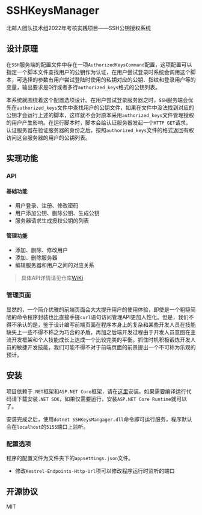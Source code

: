 # SSHKeysManager

北邮人团队技术组2022年考核实践项目——SSH公钥授权系统

## 设计原理

在`SSH`服务端的配置文件中存在一项`AuthorizedKeysCommand`配置，这项配置可以指定一个脚本文件查找用户的公钥作为认证，在用户尝试登录时系统会调用这个脚本，可选择的参数有用户尝试登陆时使用的私钥对应的公钥、指纹和登录用户等的变量，输出要求是0行或者多行`authorized_keys`格式的公钥列表。

本系统就围绕着这个配置选项设计。在用户尝试登录服务器之时，`SSH`服务端会优先在`authorized_keys`文件中查找用户的公钥文件，如果在文件中没法找到对应的公钥才会运行上述的脚本，这样就不会对原本采用`authorized_keys`文件管理授权的用户产生影响。在运行脚本时，脚本会给认证服务器发起一个`HTTP GET`请求，认证服务器在验证服务器的身份之后，按照`authorized_keys`文件的格式返回有权访问这台服务器的用户的公钥列表。

## 实现功能

### API

#### 基础功能

- 用户登录、注册、修改密码
- 用户添加公钥、删除公钥、生成公钥
- 服务器请求生成授权公钥的列表

#### 管理功能

- 添加、删除、修改用户
- 添加、删除服务器
- 编辑服务器和用户之间的对应关系

> 具体API详情请见仓库[WiKi](https://github.com/jackfiled/SSHKeysManager/wiki/API-Docs)

### 管理页面

显然的，一个简介优雅的前端页面会大大提升用户的使用体验，即使是一个粗糙简陋的命令程序封装也比直接手搓`curl`语句访问管理API更加人性化。但是，我们不得不承认的是，鉴于设计编写前端页面在程序本身上的复杂和某些开发人员在技能缺失上一些不得不称之为巧合的矛盾，再加之后端开发过程由于开发人员意图在主流开发框架和个人技能成长上达成一个比较完美的平衡，抓住时机积极锻炼开发人员的敏捷开发技能，我们可能不得不对于前端页面的前景提出一个不可称为乐观的预计。

## 安装

项目依赖于`.NET`框架和`ASP.NET Core`框架，请在[这里](https://dotnet.microsoft.com/en-us/download/dotnet/6.0)安装。如果需要编译运行代码请下载安装`.NET SDK`，如果仅需要运行，安装`ASP.NET Core Runtime`就可以了。

安装完成之后，使用`dotnet SSHKeysMangager.dll`命令即可运行服务，程序默认会在`localhost`的`5155`端口上监听。

### 配置选项

程序的配置文件为文件夹下的`appsettings.json`文件。

- 修改`Kestrel-Endpoints-Http-Url`项可以修改程序运行时监听的端口

## 开源协议

MIT
